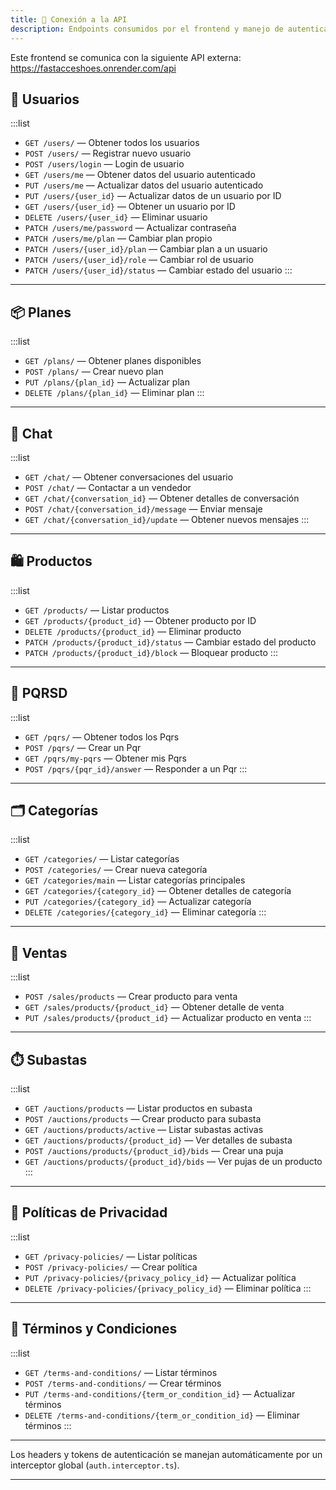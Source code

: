 ```yaml
---
title: 🔌 Conexión a la API
description: Endpoints consumidos por el frontend y manejo de autenticación.
---
```


Este frontend se comunica con la siguiente API externa: https://fastacceshoes.onrender.com/api


## 👤 Usuarios

:::list
- `GET /users/` — Obtener todos los usuarios
- `POST /users/` — Registrar nuevo usuario
- `POST /users/login` — Login de usuario
- `GET /users/me` — Obtener datos del usuario autenticado
- `PUT /users/me` — Actualizar datos del usuario autenticado
- `PUT /users/{user_id}` — Actualizar datos de un usuario por ID
- `GET /users/{user_id}` — Obtener un usuario por ID
- `DELETE /users/{user_id}` — Eliminar usuario
- `PATCH /users/me/password` — Actualizar contraseña
- `PATCH /users/me/plan` — Cambiar plan propio
- `PATCH /users/{user_id}/plan` — Cambiar plan a un usuario
- `PATCH /users/{user_id}/role` — Cambiar rol de usuario
- `PATCH /users/{user_id}/status` — Cambiar estado del usuario
:::

---

## 📦 Planes

:::list
- `GET /plans/` — Obtener planes disponibles
- `POST /plans/` — Crear nuevo plan
- `PUT /plans/{plan_id}` — Actualizar plan
- `DELETE /plans/{plan_id}` — Eliminar plan
:::

---

## 💬 Chat

:::list
- `GET /chat/` — Obtener conversaciones del usuario
- `POST /chat/` — Contactar a un vendedor
- `GET /chat/{conversation_id}` — Obtener detalles de conversación
- `POST /chat/{conversation_id}/message` — Enviar mensaje
- `GET /chat/{conversation_id}/update` — Obtener nuevos mensajes
:::

---

## 🛍️ Productos

:::list
- `GET /products/` — Listar productos
- `GET /products/{product_id}` — Obtener producto por ID
- `DELETE /products/{product_id}` — Eliminar producto
- `PATCH /products/{product_id}/status` — Cambiar estado del producto
- `PATCH /products/{product_id}/block` — Bloquear producto
:::

---

## 📮 PQRSD

:::list
- `GET /pqrs/` — Obtener todos los Pqrs
- `POST /pqrs/` — Crear un Pqr
- `GET /pqrs/my-pqrs` — Obtener mis Pqrs
- `POST /pqrs/{pqr_id}/answer` — Responder a un Pqr
:::

---

## 🗂️ Categorías

:::list
- `GET /categories/` — Listar categorías
- `POST /categories/` — Crear nueva categoría
- `GET /categories/main` — Listar categorías principales
- `GET /categories/{category_id}` — Obtener detalles de categoría
- `PUT /categories/{category_id}` — Actualizar categoría
- `DELETE /categories/{category_id}` — Eliminar categoría
:::

---

## 🛒 Ventas

:::list
- `POST /sales/products` — Crear producto para venta
- `GET /sales/products/{product_id}` — Obtener detalle de venta
- `PUT /sales/products/{product_id}` — Actualizar producto en venta
:::

---

## ⏱️ Subastas

:::list
- `GET /auctions/products` — Listar productos en subasta
- `POST /auctions/products` — Crear producto para subasta
- `GET /auctions/products/active` — Listar subastas activas
- `GET /auctions/products/{product_id}` — Ver detalles de subasta
- `POST /auctions/products/{product_id}/bids` — Crear una puja
- `GET /auctions/products/{product_id}/bids` — Ver pujas de un producto
:::

---

## 🔐 Políticas de Privacidad

:::list
- `GET /privacy-policies/` — Listar políticas
- `POST /privacy-policies/` — Crear política
- `PUT /privacy-policies/{privacy_policy_id}` — Actualizar política
- `DELETE /privacy-policies/{privacy_policy_id}` — Eliminar política
:::

---

## 📄 Términos y Condiciones

:::list
- `GET /terms-and-conditions/` — Listar términos
- `POST /terms-and-conditions/` — Crear términos
- `PUT /terms-and-conditions/{term_or_condition_id}` — Actualizar términos
- `DELETE /terms-and-conditions/{term_or_condition_id}` — Eliminar términos
:::

---

Los headers y tokens de autenticación se manejan automáticamente por un interceptor global (`auth.interceptor.ts`).

---
